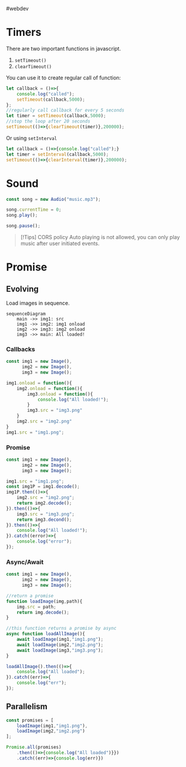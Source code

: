 #webdev 

# Timers
There are two important functions in javascript.
1. `setTimeout()`
2. `clearTimeout()`

You can use it to create regular call of function:
```js
let callback = ()=>{
	console.log("called");
	setTimeout(callback,5000);
};
//regularly call callback for every 5 seconds
let timer = setTimeout(callback,5000);
//stop the loop after 20 seconds
setTimeout(()=>{clearTimeout(timer)},200000);
```

Or using `setInterval`
```js
let callback = ()=>{console.log("called");}
let timer = setInterval(callback,5000); 
setTimeout(()=>{clearInterval(timer)},200000);
```

# Sound

```js
const song = new Audio("music.mp3");

song.currentTime = 0;
song.play();

song.pause();
```

>[!Tips] CORS policy
>Auto playing is not allowed, you can only play music after user initiated events.

# Promise

## Evolving 
Load images in sequence.

```mermaid
sequenceDiagram
	main ->> img1: src
	img1 ->> img2: img1 onload
	img2 ->> img3: img2 onload
	img3 ->> main: All loaded!
```

### Callbacks

```js
const img1 = new Image(),
	  img2 = new Image(),
	  img3 = new Image();

img1.onload = function(){
	img2.onload = function(){
		img3.onload = function(){
			console.log("All loaded!");	
		}
		img3.src = "img3.png"
	}
	img2.src = "img2.png"	
}
img1.src = "img1.png";
```

### Promise

```js
const img1 = new Image(),
	  img2 = new Image(),
	  img3 = new Image();

img1.src = "img1.png";
const img1P = img1.decode();
img1P.then(()=>{
	img2.src = "img2.png";
	return img2.decode();
}).then(()=>{
	img3.src = "img3.png";
	return img3.decond();
}).then(()=>{
	console.log("All loaded!");
}).catch((error)=>{
	console.log("error");
});
```


### Async/Await

```js
const img1 = new Image(),
	  img2 = new Image(),
	  img3 = new Image();

//return a promise
function loadImage(img,path){
	img.src = path;
	return img.decode();
}

//this function returns a promise by async
async function loadAllImage(){
	await loadImage(img1,"img1.png");
	await loadImage(img2,"img2.png");
	await loadImage(img3,"img3.png");
}

loadAllImage().then(()=>{
	console.log("All loaded");
}).catch((err)=>{
	console.log("err");
});
```


## Parallelism

```js
const promises = [
	loadImage(img1,"img1.png"),
	loadImage(img2,"img2.png")
];

Promise.all(promises)
	.then(()=>{console.log("All loaded")}})
	.catch((err)=>{console.log(err)})
```

